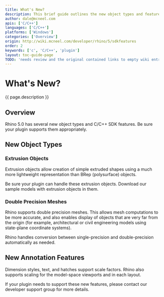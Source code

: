 ```yaml
---
title: What's New?
description: This brief guide outlines the new object types and features in the Rhino C/C++ SDK.
author: dale@mcneel.com
apis: ['C/C++']
languages: ['C/C++']
platforms: ['Windows']
categories: ['Overview']
origin: http://wiki.mcneel.com/developer/rhino/5/sdkfeatures
order: 2
keywords: ['c', 'C/C++', 'plugin']
layout: toc-guide-page
TODO: 'needs review and the original contained links to empty wiki entries.'
---
```


# What's New?

{{ page.description }}

## Overview

Rhino 5.0 has several new object types and C/C++ SDK features.  Be sure your plugin supports them appropriately.

## New Object Types

### Extrusion Objects

Extrusion objects allow creation of simple extruded shapes using a much more lightweight representation than BRep (polysurface) objects.

Be sure your plugin can handle these extrusion objects.  Download our sample models with extrusion objects in them.

### Double Precision Meshes

Rhino supports double precision meshes.  This allows mesh computations to be more accurate, and also enables display of objects that are very far from the origin (for example, architectural or civil engineering models using state-plane coordinate systems).

Rhino handles conversion between single-precision and double-precision automatically as needed.

## New Annotation Features

Dimension styles, text, and hatches support scale factors.  Rhino also supports scaling for the model-space viewports and in each layout.

If your plugin needs to support these new features, please contact our developer support group for more details.

